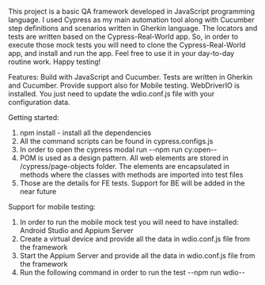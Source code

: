 This project is a basic QA framework developed in JavaScript programming language. I used Cypress as my main automation tool along with Cucumber step definitions and scenarios written in Gherkin language. The locators and tests are written based on the Cypress-Real-World app. So, in order to execute those mock tests you will need to clone the Cypress-Real-World app, and install and run the app. Feel free to use it in your day-to-day routine work. 
Happy testing!

Features: 
Build with JavaScript and Cucumber. Tests are written in Gherkin and Cucumber. 
Provide support also for Mobile testing. WebDriverIO is installed. You just need to update the wdio.conf.js file with your configuration data.

Getting started: 
1. npm install - install all the dependencies
2. All the command scripts can be found in cypress.configs.js
3. In order to open the cypress modal run --npm run cy:open--
4. POM is used as a design pattern. All web elements are stored in /cypress/page-objects folder. The elements are encapsulated in methods where the classes with methods are imported into test files
5. Those are the details for FE tests. Support for BE will be added in the near future

Support for mobile testing:
1. In order to run the mobile mock test you will need to have installed: Android Studio and Appium Server
2. Create a virtual device and provide all the data in wdio.conf.js file from the framework
3. Start the Appium Server and provide all the data in wdio.conf.js file from the framework
4. Run the following command in order to run the test --npm run wdio--


